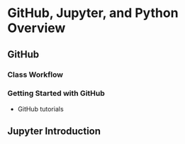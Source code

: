 # GitHub, Jupyter, and Python Overview

## GitHub

### Class Workflow

### Getting Started with GitHub

- GitHub tutorials

## Jupyter Introduction 

